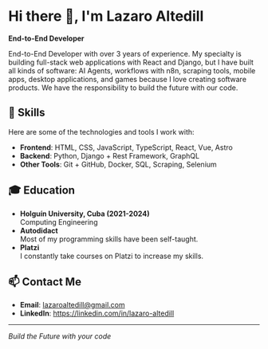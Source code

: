 # Hi there 👋, I'm Lazaro Altedill

**End-to-End Developer**

End-to-End Developer with over 3 years of experience. My specialty is building full-stack web applications with React and Django, but I have built all kinds of software: AI Agents, workflows with n8n, scraping tools, mobile apps, desktop applications, and games because I love creating software products. We have the responsibility to build the future with our code.

## 🌟 Skills
Here are some of the technologies and tools I work with:

- **Frontend**: HTML, CSS, JavaScript, TypeScript, React, Vue, Astro
- **Backend**: Python, Django + Rest Framework, GraphQL
- **Other Tools**: Git + GitHub, Docker, SQL, Scraping, Selenium

## 🎓 Education

- **Holguín University, Cuba (2021-2024)**  
  Computing Engineering
- **Autodidact**  
  Most of my programming skills have been self-taught.
- **Platzi**  
  I constantly take courses on Platzi to increase my skills. 

## 📫 Contact Me
- **Email**: lazaroaltedill@gmail.com
- **LinkedIn**: https://linkedin.com/in/lazaro-altedill

---

*Build the Future with your code*
